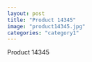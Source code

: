 ```yaml
---
layout: post
title: "Product 14345"
image: "product14345.jpg"
categories: "category1"
---
```

Product 14345
